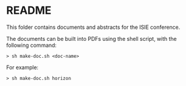# README

This folder contains documents and abstracts for the ISIE conference.

The documents can be built into PDFs using the shell script, with the following command:

	> sh make-doc.sh <doc-name>

For example:

	> sh make-doc.sh horizon
